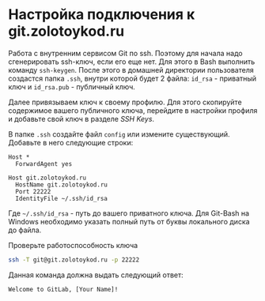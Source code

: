 # Настройка подключения к git.zolotoykod.ru

Работа с внутренним сервисом Git по ssh. Поэтому для начала надо сгенерировать ssh-ключ, если его еще нет. Для этого в Bash выполнить команду `ssh-keygen`. После этого в домашней директории пользователя создастся папка `.ssh`, внутри которой будет 2 файла: `id_rsa` - приватный ключ и `id_rsa.pub` - публичный ключ.

Далее привязываем ключ к своему профилю. Для этого скопируйте содержимое вашего публичного ключа, перейдите в настройки профиля и добавьте свой ключ в разделе _SSH Keys_.

В папке `.ssh` создайте файл `config` или измените существующий. Добавьте в него следующие строки:

```text
Host *
  ForwardAgent yes

Host git.zolotoykod.ru
  HostName git.zolotoykod.ru
  Port 22222
  IdentityFile ~/.ssh/id_rsa
```

Где `~/.ssh/id_rsa` - путь до вашего приватного ключа. Для Git-Bash на Windows необходимо указать полный путь от буквы локального диска до файла.

Проверьте работоспособность ключа

```bash
ssh -T git@git.zolotoykod.ru -p 22222
```

Данная команда должна выдать следующий ответ:

```bash
Welcome to GitLab, [Your Name]!
```



